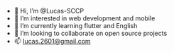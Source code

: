 - 👋 Hi, I’m @Lucas-SCCP
- 👀 I’m interested in web development and mobile
- 🌱 I’m currently learning flutter and English
- 💞️ I’m looking to collaborate on open source projects
- 📫 lucas.2601@gmail.com
